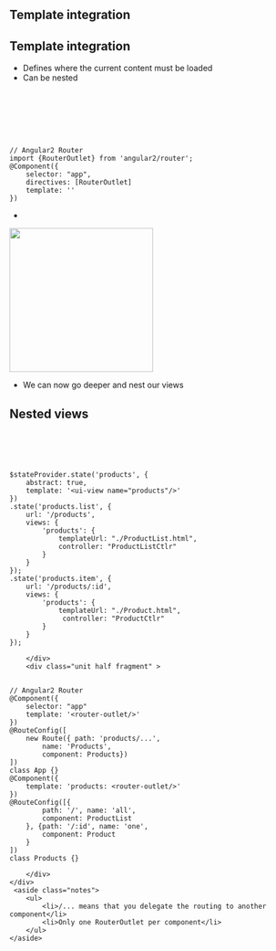 <section>
    <h1>Template integration</h1>
</section>


<section>
    <h2>Template integration</h2>
    <ul>
        <li>Defines where the current content must be loaded</li>
        <li>Can be nested</li>
    </ul>
    <div class="grid">
        <div class="unit half fragment">
<pre><code class="html" data-trim>
<!-- AngularJS 1.x with UI-Router -->
<ui-view>
<!-- Current state content will load here! -->
</ui-view>
</code></pre>
        </div>
        <div class="unit half fragment" >
<pre><code class="typescript" data-trim>
// Angular2 Router
import {RouterOutlet} from 'angular2/router';
@Component({
    selector: "app",
    directives: [RouterOutlet]
    template: '<router-outlet></router-outlet>'
})
</code></pre>
        </div>
    </div>
     <aside class="notes">
        <ul>
            <li></li>
        </ul>
    </aside>
</section>

<section>
    <img src="../../img/meme/go-deeper.jpg" style="width: 18em;"/>
     <aside class="notes">
        <ul>
            <li>We can now go deeper and nest our views</li>
        </ul>
    </aside>
</section>

<section>
    <h2>Nested views</h2>
    <div class="grid">
        <div class="unit half fragment">
<pre><code class="html" data-trim>
<!-- AngularJS 1.x with UI-Router -->
<ui-view></ui-view>
</code></pre>

<pre><code class="js" data-trim>
$stateProvider.state('products', {
    abstract: true,
    template: '&lt;ui-view name="products"/&gt;'
})
.state('products.list', {
    url: '/products',
    views: {
        'products': {
            templateUrl: "./ProductList.html",
            controller: "ProductListCtlr"
        }
    }
});
.state('products.item', {
    url: '/products/:id',
    views: {
        'products': {
            templateUrl: "./Product.html",
             controller: "ProductCtlr"
        }
    }
});
</code></pre>
        </div>
        <div class="unit half fragment" >
<pre><code class="typescript" data-trim>
// Angular2 Router
@Component({
    selector: "app"
    template: '&lt;router-outlet/&gt;'
})
@RouteConfig([
    new Route({ path: 'products/...',
        name: 'Products',
        component: Products})
])
class App {}
@Component({
    template: 'products: &lt;router-outlet/&gt;'
})
@RouteConfig([{
        path: '/', name: 'all',
        component: ProductList
    }, {path: '/:id', name: 'one',
        component: Product
    }
])
class Products {}
</code></pre>
        </div>
    </div>
     <aside class="notes">
        <ul>
            <li>/... means that you delegate the routing to another component</li>
            <li>Only one RouterOutlet per component</li>
        </ul>
    </aside>
</section>